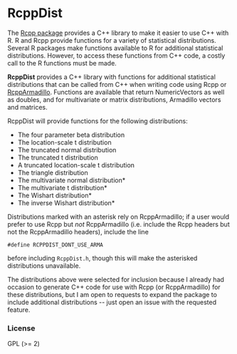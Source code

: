 # RcppDist

The [Rcpp package](https://github.com/RcppCore/Rcpp) provides a C++ library to make it easier to use C++ with R. R and Rcpp provide functions for a variety of statistical distributions. Several R packages make functions available to R for additional statistical distributions. However, to access these functions from C++ code, a costly call to the R functions must be made.

**RcppDist** provides a C++ library with functions for additional statistical distributions that can be called from C++ when writing code using Rcpp or [RcppArmadillo](https://github.com/RcppCore/RcppArmadillo). Functions are available that return NumericVectors as well as doubles, and for multivariate or matrix distributions, Armadillo vectors and matrices.

RcppDist will provide functions for the following distributions:
 - The four parameter beta distribution
 - The location-scale t distribution
 - The truncated normal distribution
 - The truncated t distribution
 - A truncated location-scale t distribution
 - The triangle distribution
 - The multivariate normal distribution*
 - The multivariate t distribution*
 - The Wishart distribution*
 - The inverse Wishart distribution*
 
Distributions marked with an asterisk rely on RcppArmadillo; if a user would prefer to use Rcpp but *not* RcppArmadillo (i.e. include the Rcpp headers but not the RcppArmadillo headers), include the line

    #define RCPPDIST_DONT_USE_ARMA
    
before including `RcppDist.h`, though this will make the asterisked distributions unavailable.

The distributions above were selected for inclusion because I already had occasion to generate C++ code for use with Rcpp (or RcppArmadillo) for these distributions, but I am open to requests to expand the package to include additional distributions -- just open an issue with the requested feature.

### License

GPL (>= 2)
